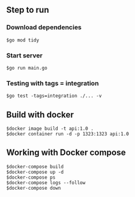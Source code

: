 ## Step to run

### Download dependencies
```
$go mod tidy
```

### Start server
```
$go run main.go
```
### Testing with tags = integration
```
$go test -tags=integration ./... -v
```

## Build with docker
```
$docker image build -t api:1.0 .
$docker container run -d -p 1323:1323 api:1.0
```

## Working with Docker compose
```
$docker-compose build
$docker-compose up -d
$docker-compose ps
$docker-compose logs --follow
$docker-compose down
```
